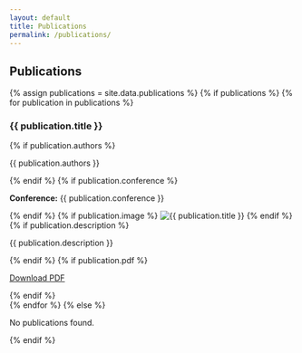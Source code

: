 ```yaml
---
layout: default
title: Publications
permalink: /publications/
---
```


## Publications

{% assign publications = site.data.publications %}
{% if publications %}
  {% for publication in publications %}
    <div class="publication">
      <h3>{{ publication.title }}</h3>
      {% if publication.authors %}
        <p>{{ publication.authors }}</p>
      {% endif %}
      {% if publication.conference %}
        <p><strong>Conference:</strong> {{ publication.conference }}</p>
      {% endif %}
      {% if publication.image %}
        <img src="{{ publication.image | relative_url }}" alt="{{ publication.title }}" style="max-width: 100%; height: auto;">
      {% endif %}
      {% if publication.description %}
        <p>{{ publication.description }}</p>
      {% endif %}
      {% if publication.pdf %}
        <p><a href="{{ publication.pdf | relative_url }}" target="_blank">Download PDF</a></p>
      {% endif %}
    </div>
  {% endfor %}
{% else %}
  <p>No publications found.</p>
{% endif %}
